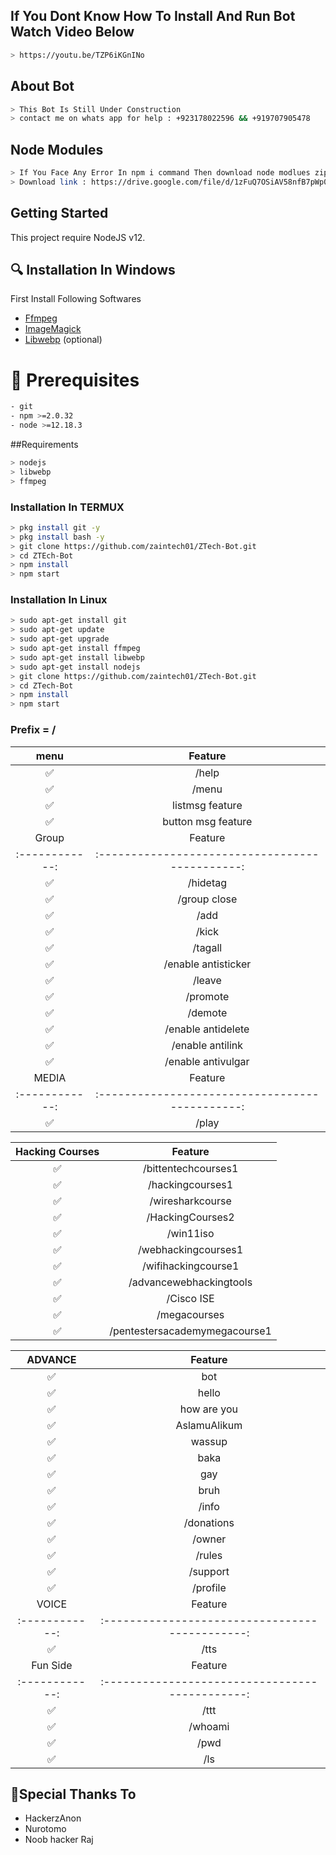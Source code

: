 ## If You Dont Know How To Install And Run Bot Watch Video Below 
```bash
> https://youtu.be/TZP6iKGnINo
```

## About Bot
```bash
> This Bot Is Still Under Construction
> contact me on whats app for help : +923178022596 && +919707905478
```
## Node Modules
```bash
> If You Face Any Error In npm i command Then download node modlues zip file and extract in bot files folder
> Download link : https://drive.google.com/file/d/1zFuQ7OSiAV58nfB7pWp0SheaMLB0OB9f/view?usp=sharing
```

## Getting Started

This project require NodeJS v12.

 ## 🔍 Installation In Windows
First Install Following Softwares

* [Ffmpeg](https://ffmpeg.org/download.html)
* [ImageMagick](https://imagemagick.org/script/download.php)
* [Libwebp](https://developers.google.com/speed/webp/download) (optional)
 
# 📝 Prerequisites
```bash
- git
- npm >=2.0.32
- node >=12.18.3
```
##Requirements
```bash
> nodejs
> libwebp
> ffmpeg
```
### Installation In TERMUX

```bash
> pkg install git -y
> pkg install bash -y
> git clone https://github.com/zaintech01/ZTech-Bot.git
> cd ZTEch-Bot
> npm install
> npm start
```
### Installation In Linux
```bash
> sudo apt-get install git
> sudo apt-get update
> sudo apt-get upgrade
> sudo apt-get install ffmpeg
> sudo apt-get install libwebp
> sudo apt-get install nodejs
> git clone https://github.com/zaintech01/ZTech-Bot.git
> cd ZTech-Bot
> npm install
> npm start
```
### Prefix = /
| menu |                Feature           |
| :-----------: | :--------------------------------: |
|       ✅       | /help                       |
|       ✅       | /menu                       |
|       ✅       | listmsg feature             |
|       ✅       | button msg feature          |
| Group |                     Feature                |
| :------------: | :---------------------------------------------: |
|       ✅        |  /hidetag               |
|       ✅        |  /group close        |
|       ✅        |  /add              |
|       ✅        |  /kick              |
|       ✅        |  /tagall              |
|       ✅        |  /enable antisticker              |
|       ✅        |  /leave              |
|       ✅        |  /promote              |
|       ✅        |  /demote              |
|       ✅        |  /enable antidelete          |
|       ✅        |  /enable antilink            |
|       ✅        |  /enable antivulgar
| MEDIA |                     Feature                |
| :------------: | :---------------------------------------------: |
|       ✅        |  /play              |

| Hacking Courses |                     Feature                |
| :------------: | :---------------------------------------------: |
|       ✅        |  /bittentechcourses1             |
|       ✅        |  /hackingcourses1             |
|       ✅        |  /wiresharkcourse             |
|       ✅        |  /HackingCourses2             |
|       ✅        |  /win11iso             |
|       ✅        |  /webhackingcourses1             |
|       ✅        |  /wifihackingcourse1             |
|       ✅        |  /advancewebhackingtools             |
|       ✅        |  /Cisco ISE             |
|       ✅        |  /megacourses            |
|       ✅        |  /pentestersacademymegacourse1            |

| ADVANCE |                     Feature                |
| :------------: | :---------------------------------------------: |
|       ✅        |  bot             |
|       ✅        |  hello             |
|       ✅        |  how are you             |
|       ✅        |  AslamuAlikum             |
|       ✅        |  wassup             |
|       ✅        |  baka             |
|       ✅        |  gay            |
|       ✅        |  bruh             |
|       ✅        |  /info             |
|       ✅        |  /donations        |
|       ✅        |  /owner            |
|       ✅        |  /rules            |
|       ✅        |  /support          |
|       ✅        |  /profile          |
| VOICE |                     Feature                |
| :------------: | :---------------------------------------------: |
|       ✅        |  /tts             |
| Fun Side  |                     Feature                |
| :------------: | :---------------------------------------------: |
|       ✅        |   /ttt           |
|       ✅        |   /whoami        | 
|       ✅        |   /pwd           |
|       ✅        |   /ls            |
    



## 🙏Special Thanks To
<ul>
<li>HackerzAnon<br>
<li>Nurotomo<br>
<li>Noob hacker Raj<br>
